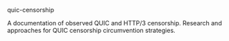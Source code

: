 quic-censorship

A documentation of observed QUIC and HTTP/3 censorship.
Research and approaches for QUIC censorship circumvention strategies.
